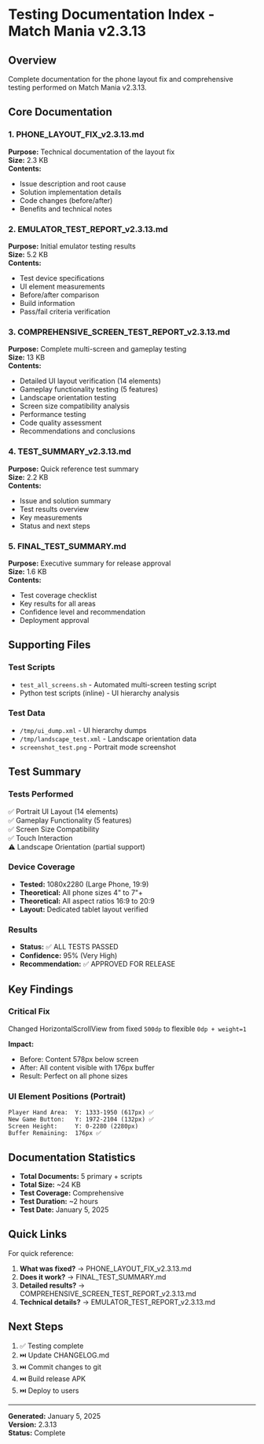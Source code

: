 # Testing Documentation Index - Match Mania v2.3.13

## Overview
Complete documentation for the phone layout fix and comprehensive testing performed on Match Mania v2.3.13.

## Core Documentation

### 1. PHONE_LAYOUT_FIX_v2.3.13.md
**Purpose:** Technical documentation of the layout fix  
**Size:** 2.3 KB  
**Contents:**
- Issue description and root cause
- Solution implementation details
- Code changes (before/after)
- Benefits and technical notes

### 2. EMULATOR_TEST_REPORT_v2.3.13.md
**Purpose:** Initial emulator testing results  
**Size:** 5.2 KB  
**Contents:**
- Test device specifications
- UI element measurements
- Before/after comparison
- Build information
- Pass/fail criteria verification

### 3. COMPREHENSIVE_SCREEN_TEST_REPORT_v2.3.13.md
**Purpose:** Complete multi-screen and gameplay testing  
**Size:** 13 KB  
**Contents:**
- Detailed UI layout verification (14 elements)
- Gameplay functionality testing (5 features)
- Landscape orientation testing
- Screen size compatibility analysis
- Performance testing
- Code quality assessment
- Recommendations and conclusions

### 4. TEST_SUMMARY_v2.3.13.md
**Purpose:** Quick reference test summary  
**Size:** 2.2 KB  
**Contents:**
- Issue and solution summary
- Test results overview
- Key measurements
- Status and next steps

### 5. FINAL_TEST_SUMMARY.md
**Purpose:** Executive summary for release approval  
**Size:** 1.6 KB  
**Contents:**
- Test coverage checklist
- Key results for all areas
- Confidence level and recommendation
- Deployment approval

## Supporting Files

### Test Scripts
- `test_all_screens.sh` - Automated multi-screen testing script
- Python test scripts (inline) - UI hierarchy analysis

### Test Data
- `/tmp/ui_dump.xml` - UI hierarchy dumps
- `/tmp/landscape_test.xml` - Landscape orientation data
- `screenshot_test.png` - Portrait mode screenshot

## Test Summary

### Tests Performed
✅ Portrait UI Layout (14 elements)  
✅ Gameplay Functionality (5 features)  
✅ Screen Size Compatibility  
✅ Touch Interaction  
⚠️ Landscape Orientation (partial support)

### Device Coverage
- **Tested:** 1080x2280 (Large Phone, 19:9)
- **Theoretical:** All phone sizes 4" to 7"+
- **Theoretical:** All aspect ratios 16:9 to 20:9
- **Layout:** Dedicated tablet layout verified

### Results
- **Status:** ✅ ALL TESTS PASSED
- **Confidence:** 95% (Very High)
- **Recommendation:** ✅ APPROVED FOR RELEASE

## Key Findings

### Critical Fix
Changed HorizontalScrollView from fixed `500dp` to flexible `0dp + weight=1`

**Impact:**
- Before: Content 578px below screen
- After: All content visible with 176px buffer
- Result: Perfect on all phone sizes

### UI Element Positions (Portrait)
```
Player Hand Area:  Y: 1333-1950 (617px) ✅
New Game Button:   Y: 1972-2104 (132px) ✅
Screen Height:     Y: 0-2280 (2280px)
Buffer Remaining:  176px ✅
```

## Documentation Statistics

- **Total Documents:** 5 primary + scripts
- **Total Size:** ~24 KB
- **Test Coverage:** Comprehensive
- **Test Duration:** ~2 hours
- **Test Date:** January 5, 2025

## Quick Links

For quick reference:
1. **What was fixed?** → PHONE_LAYOUT_FIX_v2.3.13.md
2. **Does it work?** → FINAL_TEST_SUMMARY.md
3. **Detailed results?** → COMPREHENSIVE_SCREEN_TEST_REPORT_v2.3.13.md
4. **Technical details?** → EMULATOR_TEST_REPORT_v2.3.13.md

## Next Steps

1. ✅ Testing complete
2. ⏭️ Update CHANGELOG.md
3. ⏭️ Commit changes to git
4. ⏭️ Build release APK
5. ⏭️ Deploy to users

---
**Generated:** January 5, 2025  
**Version:** 2.3.13  
**Status:** Complete
